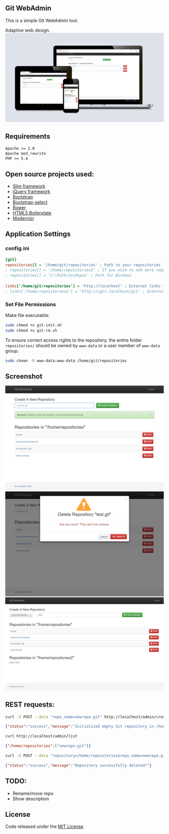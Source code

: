 Git WebAdmin
------------

This is a simple Git WebAdmin tool.

Adaptive web design.
<a href="https://github.com/mcka-dev/GitWebAdmin/blob/master/doc/OE60X61.png"><img src="https://github.com/mcka-dev/GitWebAdmin/blob/master/doc/OE60X61.png" alt="Git WebAdmin" title="Git WebAdmin"></a>

## Requirements

    Apache >= 2.0
    Apache mod_rewrite
    PHP >= 5.4

## Open source projects used:

- [Slim framework](http://www.slimframework.com/)
- [jQuery framework](http://jquery.com)
- [Bootstrap](http://getbootstrap.com)
- [Bootstrap-select](https://silviomoreto.github.io/bootstrap-select)
- [Bower](https://bower.io)
- [HTML5 Boilerplate](https://html5boilerplate.com)
- [Modernizr](https://modernizr.com)

## Application Settings
### config.ini
```ini
[git]
repositories[] = '/home/git/repositories' ; Path to your repositories
; repositories[] = '/home/repositories2' ; If you wish to add more repositories, just add a new line
; repositories[] = 'C:\Path\to\Repos' ; Path for Windows

links['/home/git/repositories'] = 'http://localhost' ; External links to the repository
; links['/home/repositories2'] = 'http://cgit.localhost/git' ; External links to the repository
```

### Set File Permissions
Make file executable:
```bash
sudo chmod +x git-init.sh
sudo chmod +x git-rm.sh
```

To ensure correct access rights to the repository, the entire folder `repositories/` should be owned by `www-data` or a user member of `www-data` group.

```bash
sudo chown -R www-data:www-data /home/git/repositories
```

## Screenshot
<a href="https://github.com/mcka-dev/GitWebAdmin/blob/master/doc/Screenshot_Create.png"><img src="https://github.com/mcka-dev/GitWebAdmin/blob/master/doc/Screenshot_Create.png" alt="Git WebAdmin Screenshot Create" title="Git WebAdmin Screenshot Create"></a>
<a href="https://github.com/mcka-dev/GitWebAdmin/blob/master/doc/Screenshot_Delete.png"><img src="https://github.com/mcka-dev/GitWebAdmin/blob/master/doc/Screenshot_Delete.png" alt="Git WebAdmin Screenshot Delete" title="Git WebAdmin Screenshot Delete"></a>
<a href="https://github.com/mcka-dev/GitWebAdmin/blob/master/doc/Screenshot_Two_Repository.png"><img src="https://github.com/mcka-dev/GitWebAdmin/blob/master/doc/Screenshot_Two_Repository.png" alt="Git WebAdmin Two Repository" title="Git WebAdmin Two Repository"></a>


## REST requests:
```bash
curl -X POST --data "repo_name=newrepo.git" http://localhost/admin/create
```
```json
{"status":"success","message":"Initialized empty Git repository in /home/repositories/newrepo.git"}
```

```bash
curl http://localhost/admin/list
```
```json
{"/home/repositories":["newrepo.git"]}
```

```bash
curl -X POST --data "repository=/home/repositories&repo_name=newrepo.git" http://localhost/admin/delete
```
```json
{"status":"success","message":"Repository successfully deleted!"}
```

## TODO:

* Rename/move repo
* Show description

## License

Code released under the <a href="https://github.com/mcka-dev/GitWebAdmin/blob/master/LICENSE">MIT License</a>